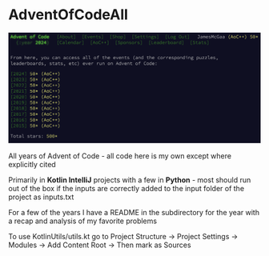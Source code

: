 # AdventOfCodeAll

![AOC Image](totalStars.png)

All years of Advent of Code - all code here is my own except where explicitly cited

Primarily in **Kotlin IntelliJ** projects with a few in **Python** - most should run out of the box if the inputs are correctly added to the input folder of the project as inputs<x>.txt

For a few of the years I have a README in the subdirectory for the year with a recap and analysis of my favorite problems

To use KotlinUtils/utils.kt go to Project Structure -> Project Settings -> Modules -> Add Content Root -> Then mark as Sources 
